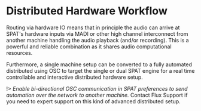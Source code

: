 # Distributed Hardware Workflow

Routing via hardware IO means that in principle the audio can arrive at SPAT's hardware inputs via MADI or other high channel interconnect from another machine handling the audio playback (and/or recording). 
This is a powerful and reliable combination as it shares audio computational resources.

Furthermore, a single machine setup can be converted to a fully automated distributed using OSC to target the single or dual SPAT engine for a real time controllable and interactive distributed hardware setup.

!> _Enable bi-directional OSC communication in SPAT preferences to send automation over the network to another machine._ Contact Flux Support if you need to expert support on this kind of advanced distributed setup.